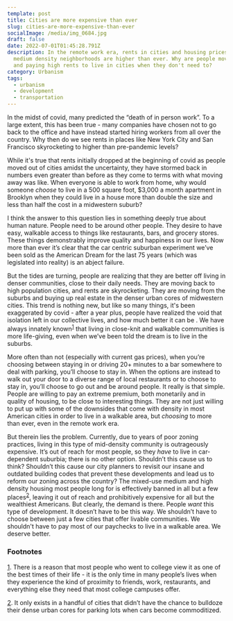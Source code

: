 ```yaml
---
template: post
title: Cities are more expensive than ever
slug: cities-are-more-expensive-than-ever
socialImage: /media/img_0684.jpg
draft: false
date: 2022-07-01T01:45:28.791Z
description: In the remote work era, rents in cities and housing prices in
  medium density neighborhoods are higher than ever. Why are people moving back
  and paying high rents to live in cities when they don't need to?
category: Urbanism
tags:
  - urbanism
  - development
  - transportation
---
```

In the midst of covid, many predicted the “death of in person work”. To a large extent, this has been true - many companies have chosen not to go back to the office and have instead started hiring workers from all over the country. Why then do we see rents in places like New York City and San Francisco skyrocketing to higher than pre-pandemic levels?

While it's true that rents initially dropped at the beginning of covid as people moved out of cities amidst the uncertainty, they have stormed back in numbers even greater than before as they come to terms with what moving away was like. When everyone is able to work from home, why would someone _choose_ to live in a 500 square foot, $3,000 a month apartment in Brooklyn when they could live in a house more than double the size and less than half the cost in a midwestern suburb?

I think the answer to this question lies in something deeply true about human nature. People need to be around other people. They desire to have easy, walkable access to things like restaurants, bars, and grocery stores. These things demonstrably improve quality and happiness in our lives. Now more than ever it’s clear that the car centric suburban experiment we’ve been sold as the American Dream for the last 75 years (which was legislated into reality) is an abject failure.

But the tides are turning, people are realizing that they are better off living in denser communities, close to their daily needs. They are moving back to high population cities, and rents are skyrocketing. They are moving from the suburbs and buying up real estate in the denser urban cores of midwestern cities. This trend is nothing new, but like so many things, it's been exaggerated by covid - after a year plus, people have realized the void that isolation left in our collective lives, and how much better it can be . We have always innately known<sup id="ref-1">[1](#1)</sup> that living in close-knit and walkable communities is more life-giving, even when we’ve been told the dream is to live in the suburbs.

More often than not (especially with current gas prices), when you’re choosing between staying in or driving 20+ minutes to a bar somewhere to deal with parking, you’ll choose to stay in. When the options are instead to walk out your door to a diverse range of local restaurants or to choose to stay in, you’ll choose to go out and be around people. It really is that simple. People are willing to pay an extreme premium, both monetarily and in quality of housing, to be close to interesting things. They are not just willing to put up with some of the downsides that come with density in most American cities in order to live in a walkable area, but _choosing_ to more than ever, even in the remote work era.

But therein lies the problem. Currently, due to years of poor zoning practices, living in this type of mid-density community is outrageously expensive. It’s out of reach for most people, so they _have_ to live in car-dependent suburbia; there is no other option. Shouldn’t this cause us to think? Shouldn’t this cause our city planners to revisit our insane and outdated building codes that prevent these developments and lead us to reform our zoning across the country? The mixed-use medium and high density housing most people long for is effectively banned in all but a few places<sup id="ref-2">[2](#2)</sup>, leaving it out of reach and prohibitively expensive for all but the wealthiest Americans. But clearly, the demand is there. People _want_ this type of development. It doesn’t have to be this way. We shouldn’t have to choose between just a few cities that offer livable communities. We shouldn't have to pay most of our paychecks to live in a walkable area. We deserve better.

### Footnotes
<a name="1">[1](#ref-1)</a>. There is a reason that most people who went to college view it as one of the best times of their life - it is the only time in many people’s lives when they experience the kind of proximity to friends, work, restaurants, and everything else they need that most college campuses offer.

<a name="2">[2](#ref-2)</a>. It only exists in a handful of cities that didn’t have the chance to bulldoze their dense urban cores for parking lots when cars become commoditized.
